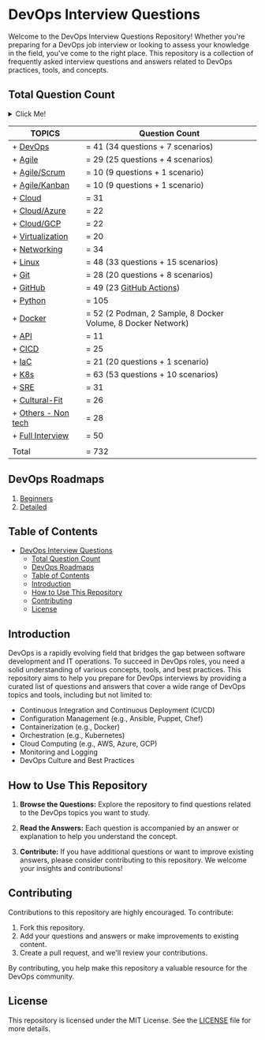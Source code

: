 # DevOps Interview Questions

Welcome to the DevOps Interview Questions Repository! Whether you're preparing for a DevOps job interview or looking to assess your knowledge in the field, you've come to the right place. This repository is a collection of frequently asked interview questions and answers related to DevOps practices, tools, and concepts.

## Total Question Count
<details>
  <summary>Click Me!</summary>

  ```js
      + DevOps            = 41 (34 questions + 7 scenarios)
      + Agile             = 29 (25 questions + 4 scenarios)
      + Agile/Scrum       = 10 (9 questions + 1 scenario)
      + Agile/Kanban      = 10 (9 questions + 1 scenario)
      + Cloud             = 31
      + Cloud/Azure       = 22
      + Cloud/GCP         = 22
      + Virtualization    = 20
      + Networking        = 34
      + Linux             = 48 (33 questions + 15 scenarios)
      + Git               = 28 (20 questions + 8 scenarios)
      + GitHub            = 49 (23 GitHub Actions)
      + Python            = 105
      + Docker            = 52 (2 Podman, 2 Sample, 8 Docker Volume, 8 Docker Network)
      + API               = 11
      + CICD              = 25
      + IaC               = 21 (20 questions + 1 scenario)
      + K8s               = 63 (53 questions + 10 scenarios)
      + SRE               = 31
      + Cultural-Fit      = 26
      + Others(non-tech)  = 28
      + Full Interview    = 50
  ------------------------------------------------
        Total:              732
  ```
</details>

| TOPICS                                          | Question Count                                               |
|-------------------------------------------------|--------------------------------------------------------------|
| + [DevOps](./DevOps/README.MD)                  | = 41 (34 questions + 7 scenarios)                            |
| + [Agile](./Agile/README.MD)                    | = 29 (25 questions + 4 scenarios)                            |
| + [Agile/Scrum](./Agile/Scrum/README.MD)        | = 10 (9 questions + 1 scenario)                              |
| + [Agile/Kanban](./Agile/Kanban/README.MD)      | = 10 (9 questions + 1 scenario)                              |
| + [Cloud](./Cloud%20Computing/README.MD)        | = 31                                                         |
| + [Cloud/Azure](./Cloud%20Computing/Azure/README.MD) | = 22                                                     |
| + [Cloud/GCP](./Cloud%20Computing/GCP/README.MD) | = 22                                                        |
| + [Virtualization](./Virtualization/README.MD)  | = 20                                                         |
| + [Networking](./Networking/README.MD)          | = 34                                                         |
| + [Linux](./Linux/README.MD)                    | = 48 (33 questions + 15 scenarios)                           |
| + [Git](./Git/README.MD)                        | = 28 (20 questions + 8 scenarios)                            |
| + [GitHub](./GitHub/README.MD)                  | = 49 (23 [GitHub Actions](./GitHub/GitHub%20Actions/README.MD)) |
| + [Python](./Python/README.MD)                  | = 105                                                        |
| + [Docker](./Docker/README.MD)                  | = 52 (2 Podman, 2 Sample, 8 Docker Volume, 8 Docker Network) |
| + [API](./API/README.MD)                        | = 11                                                         |
| + [CICD](./CICD/README.MD)                      | = 25                                                         |
| + [IaC](./IaC/README.MD)                        | = 21 (20 questions + 1 scenario)                             |
| + [K8s](./K8s/README.MD)                        | = 63 (53 questions + 10 scenarios)                           |
| + [SRE](./SRE/README.MD)                        | = 31                                                         |
| + [Cultural-Fit](./Cultural-Fit/README.MD)      | = 26                                                         |
| + [Others - Non tech](./Others%20(NT)/QTA.md)   | = 28                                                         |
| + [Full Interview](./Full%20Interview/README.MD) | = 50                                                        |
|                                                 |                                                              |
|   Total                                         | = 732                                                        |

## DevOps Roadmaps
1. [Beginners](https://roadmap.sh/devops?r=devops-beginner)
2. [Detailed](https://roadmap.sh/devops)

## Table of Contents

- [DevOps Interview Questions](#devops-interview-questions)
  - [Total Question Count](#total-question-count)
  - [DevOps Roadmaps](#devops-roadmaps)
  - [Table of Contents](#table-of-contents)
  - [Introduction](#introduction)
  - [How to Use This Repository](#how-to-use-this-repository)
  - [Contributing](#contributing)
  - [License](#license)

## Introduction

DevOps is a rapidly evolving field that bridges the gap between software development and IT operations. To succeed in DevOps roles, you need a solid understanding of various concepts, tools, and best practices. This repository aims to help you prepare for DevOps interviews by providing a curated list of questions and answers that cover a wide range of DevOps topics and tools, including but not limited to:

- Continuous Integration and Continuous Deployment (CI/CD)
- Configuration Management (e.g., Ansible, Puppet, Chef)
- Containerization (e.g., Docker)
- Orchestration (e.g., Kubernetes)
- Cloud Computing (e.g., AWS, Azure, GCP)
- Monitoring and Logging
- DevOps Culture and Best Practices

## How to Use This Repository

1. **Browse the Questions:** Explore the repository to find questions related to the DevOps topics you want to study.

2. **Read the Answers:** Each question is accompanied by an answer or explanation to help you understand the concept.

3. **Contribute:** If you have additional questions or want to improve existing answers, please consider contributing to this repository. We welcome your insights and contributions!

## Contributing

Contributions to this repository are highly encouraged. To contribute:

1. Fork this repository.
2. Add your questions and answers or make improvements to existing content.
3. Create a pull request, and we'll review your contributions.

By contributing, you help make this repository a valuable resource for the DevOps community.

## License

This repository is licensed under the MIT License. See the [LICENSE](LICENSE) file for more details.
